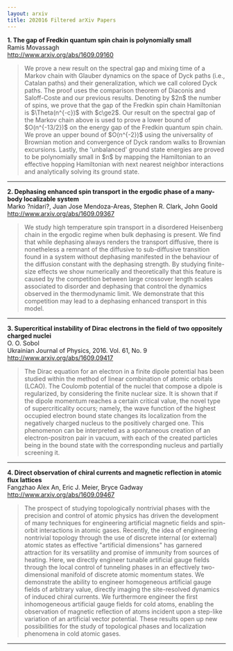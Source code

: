 ```yaml
---
layout: arxiv
title: 202016 Filtered arXiv Papers
---
```


**1.    The gap of Fredkin quantum spin chain is polynomially small**  
Ramis Movassagh  
http://www.arxiv.org/abs/1609.09160  
<blockquote>
<p>
We prove a new result on the spectral gap and mixing time of a Markov chain with Glauber dynamics on the space of Dyck paths (i.e., Catalan paths) and their generalization, which we call colored Dyck paths. The proof uses the comparison theorem of Diaconis and Saloff-Coste and our previous results. Denoting by $2n$ the number of spins, we prove that the gap of the Fredkin spin chain Hamiltonian is $\Theta(n^{-c})$ with $c\ge2$. Our result on the spectral gap of the Markov chain above is used to prove a lower bound of $O(n^{-13/2})$ on the energy gap of the Fredkin quantum spin chain. We prove an upper bound of $O(n^{-2})$ using the universality of Brownian motion and convergence of Dyck random walks to Brownian excursions. Lastly, the 'unbalanced' ground state energies are proved to be polynomially small in $n$ by mapping the Hamiltonian to an effective hopping Hamiltonian with next nearest neighbor interactions and analytically solving its ground state.
</p>
</blockquote>

------

**2.    Dephasing enhanced spin transport in the ergodic phase of a many-body localizable system**  
Marko ?nidari?, Juan Jose Mendoza-Areas, Stephen R. Clark, John Goold  
http://www.arxiv.org/abs/1609.09367  
<blockquote>
<p>
We study high temperature spin transport in a disordered Heisenberg chain in the ergodic regime when bulk dephasing is present. We find that while dephasing always renders the transport diffusive, there is nonetheless a remnant of the diffusive to sub-diffusive transition found in a system without dephasing manifested in the behaviour of the diffusion constant with the dephasing strength. By studying finite-size effects we show numerically and theoretically that this feature is caused by the competition between large crossover length scales associated to disorder and dephasing that control the dynamics observed in the thermodynamic limit. We demonstrate that this competition may lead to a dephasing enhanced transport in this model.
</p>
</blockquote>

------

**3.    Supercritical instability of Dirac electrons in the field of two oppositely charged nuclei**  
O. O. Sobol  
Ukrainian Journal of Physics, 2016. Vol. 61, No. 9  
http://www.arxiv.org/abs/1609.09417  
<blockquote>
<p>
The Dirac equation for an electron in a finite dipole potential has been studied within the method of linear combination of atomic orbitals (LCAO). The Coulomb potential of the nuclei that compose a dipole is regularized, by considering the finite nuclear size. It is shown that if the dipole momentum reaches a certain critical value, the novel type of supercriticality occurs; namely, the wave function of the highest occupied electron bound state changes its localization from the negatively charged nucleus to the positively charged one. This phenomenon can be interpreted as a spontaneous creation of an electron-positron pair in vacuum, with each of the created particles being in the bound state with the corresponding nucleus and partially screening it.
</p>
</blockquote>

------

**4.    Direct observation of chiral currents and magnetic reflection in atomic flux lattices**  
Fangzhao Alex An, Eric J. Meier, Bryce Gadway  
http://www.arxiv.org/abs/1609.09467  
<blockquote>
<p>
The prospect of studying topologically nontrivial phases with the precision and control of atomic physics has driven the development of many techniques for engineering artificial magnetic fields and spin-orbit interactions in atomic gases. Recently, the idea of engineering nontrivial topology through the use of discrete internal (or external) atomic states as effective "artificial dimensions" has garnered attraction for its versatility and promise of immunity from sources of heating. Here, we directly engineer tunable artificial gauge fields through the local control of tunneling phases in an effectively two-dimensional manifold of discrete atomic momentum states. We demonstrate the ability to engineer homogeneous artificial gauge fields of arbitrary value, directly imaging the site-resolved dynamics of induced chiral currents. We furthermore engineer the first inhomogeneous artificial gauge fields for cold atoms, enabling the observation of magnetic reflection of atoms incident upon a step-like variation of an artificial vector potential. These results open up new possibilities for the study of topological phases and localization phenomena in cold atomic gases.
</p>
</blockquote>

------

